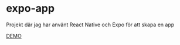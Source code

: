 # expo-app

Projekt där jag har använt React Native och Expo för att skapa en app

[DEMO]( https://oliviaisberg.github.io/expo-app/)
